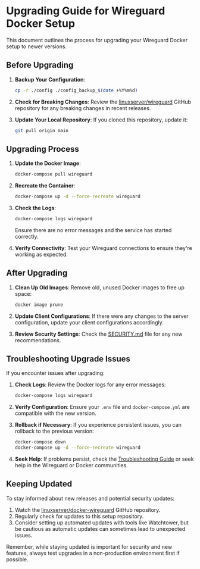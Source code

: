 # Upgrading Guide for Wireguard Docker Setup

This document outlines the process for upgrading your Wireguard Docker setup to newer versions.

## Before Upgrading

1. **Backup Your Configuration**:

   ```bash
   cp -r ./config ./config_backup_$(date +%Y%m%d)
   ```

2. **Check for Breaking Changes**:
   Review the [linuxserver/wireguard](https://github.com/linuxserver/docker-wireguard) GitHub repository for any breaking changes in recent releases.

3. **Update Your Local Repository**:
   If you cloned this repository, update it:
   ```bash
   git pull origin main
   ```

## Upgrading Process

1. **Update the Docker Image**:

   ```bash
   docker-compose pull wireguard
   ```

2. **Recreate the Container**:

   ```bash
   docker-compose up -d --force-recreate wireguard
   ```

3. **Check the Logs**:

   ```bash
   docker-compose logs wireguard
   ```

   Ensure there are no error messages and the service has started correctly.

4. **Verify Connectivity**:
   Test your Wireguard connections to ensure they're working as expected.

## After Upgrading

1. **Clean Up Old Images**:
   Remove old, unused Docker images to free up space:

   ```bash
   docker image prune
   ```

2. **Update Client Configurations**:
   If there were any changes to the server configuration, update your client configurations accordingly.

3. **Review Security Settings**:
   Check the [SECURITY.md](SECURITY.md) file for any new recommendations.

## Troubleshooting Upgrade Issues

If you encounter issues after upgrading:

1. **Check Logs**:
   Review the Docker logs for any error messages:

   ```bash
   docker-compose logs wireguard
   ```

2. **Verify Configuration**:
   Ensure your `.env` file and `docker-compose.yml` are compatible with the new version.

3. **Rollback if Necessary**:
   If you experience persistent issues, you can rollback to the previous version:

   ```bash
   docker-compose down
   docker-compose up -d --force-recreate wireguard
   ```

4. **Seek Help**:
   If problems persist, check the [Troubleshooting Guide](TROUBLESHOOTING.md) or seek help in the Wireguard or Docker communities.

## Keeping Updated

To stay informed about new releases and potential security updates:

1. Watch the [linuxserver/docker-wireguard](https://github.com/linuxserver/docker-wireguard) GitHub repository.
2. Regularly check for updates to this setup repository.
3. Consider setting up automated updates with tools like Watchtower, but be cautious as automatic updates can sometimes lead to unexpected issues.

Remember, while staying updated is important for security and new features, always test upgrades in a non-production environment first if possible.

